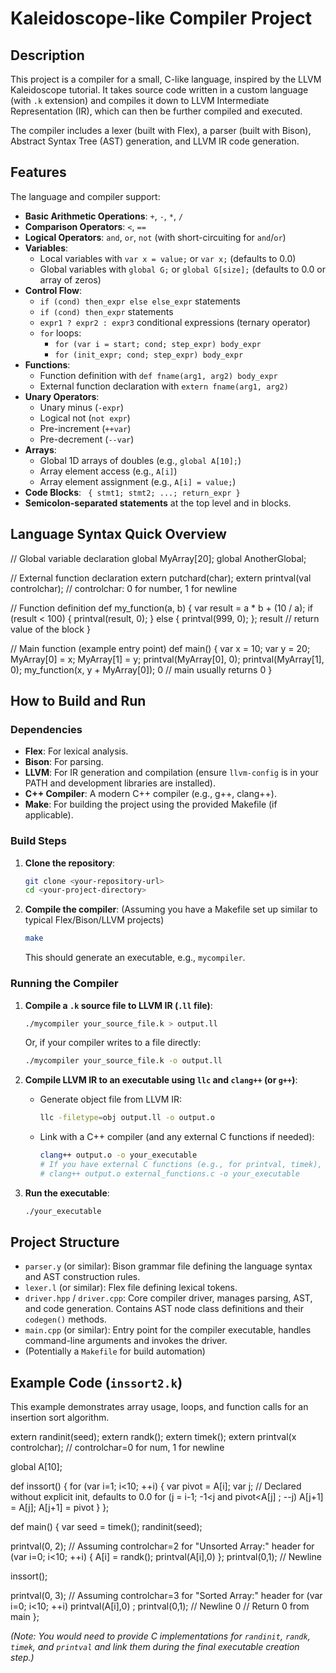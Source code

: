 # Kaleidoscope-like Compiler Project

## Description

This project is a compiler for a small, C-like language, inspired by the LLVM Kaleidoscope tutorial. It takes source code written in a custom language (with `.k` extension) and compiles it down to LLVM Intermediate Representation (IR), which can then be further compiled and executed.

The compiler includes a lexer (built with Flex), a parser (built with Bison), Abstract Syntax Tree (AST) generation, and LLVM IR code generation.

## Features

The language and compiler support:

* **Basic Arithmetic Operations**: `+`, `-`, `*`, `/`
* **Comparison Operators**: `<`, `==`
* **Logical Operators**: `and`, `or`, `not` (with short-circuiting for `and`/`or`)
* **Variables**:
    * Local variables with `var x = value;` or `var x;` (defaults to 0.0)
    * Global variables with `global G;` or `global G[size];` (defaults to 0.0 or array of zeros)
* **Control Flow**:
    * `if (cond) then_expr else else_expr` statements
    * `if (cond) then_expr` statements
    * `expr1 ? expr2 : expr3` conditional expressions (ternary operator)
    * `for` loops:
        * `for (var i = start; cond; step_expr) body_expr`
        * `for (init_expr; cond; step_expr) body_expr`
* **Functions**:
    * Function definition with `def fname(arg1, arg2) body_expr`
    * External function declaration with `extern fname(arg1, arg2)`
* **Unary Operators**:
    * Unary minus (`-expr`)
    * Logical not (`not expr`)
    * Pre-increment (`++var`)
    * Pre-decrement (`--var`)
* **Arrays**:
    * Global 1D arrays of doubles (e.g., `global A[10];`)
    * Array element access (e.g., `A[i]`)
    * Array element assignment (e.g., `A[i] = value;`)
* **Code Blocks**: ` { stmt1; stmt2; ...; return_expr }`
* **Semicolon-separated statements** at the top level and in blocks.

## Language Syntax Quick Overview


// Global variable declaration
global MyArray[20];
global AnotherGlobal;

// External function declaration
extern putchard(char);
extern printval(val controlchar); // controlchar: 0 for number, 1 for newline

// Function definition
def my_function(a, b) {
var result = a * b + (10 / a);
if (result < 100) {
printval(result, 0);
} else {
printval(999, 0);
};
result // return value of the block
}

// Main function (example entry point)
def main() {
var x = 10;
var y = 20;
MyArray[0] = x;
MyArray[1] = y;
printval(MyArray[0], 0);
printval(MyArray[1], 0);
my_function(x, y + MyArray[0]);
0 // main usually returns 0
}


## How to Build and Run

### Dependencies

* **Flex**: For lexical analysis.
* **Bison**: For parsing.
* **LLVM**: For IR generation and compilation (ensure `llvm-config` is in your PATH and development libraries are installed).
* **C++ Compiler**: A modern C++ compiler (e.g., g++, clang++).
* **Make**: For building the project using the provided Makefile (if applicable).

### Build Steps

1.  **Clone the repository**:
    ```bash
    git clone <your-repository-url>
    cd <your-project-directory>
    ```

2.  **Compile the compiler**:
    (Assuming you have a Makefile set up similar to typical Flex/Bison/LLVM projects)
    ```bash
    make
    ```
    This should generate an executable, e.g., `mycompiler`.

### Running the Compiler

1.  **Compile a `.k` source file to LLVM IR (`.ll` file)**:
    ```bash
    ./mycompiler your_source_file.k > output.ll
    ```
    Or, if your compiler writes to a file directly:
    ```bash
    ./mycompiler your_source_file.k -o output.ll
    ```

2.  **Compile LLVM IR to an executable using `llc` and `clang++` (or `g++`)**:
    * Generate object file from LLVM IR:
        ```bash
        llc -filetype=obj output.ll -o output.o
        ```
    * Link with a C++ compiler (and any external C functions if needed):
        ```bash
        clang++ output.o -o your_executable 
        # If you have external C functions (e.g., for printval, timek), link them:
        # clang++ output.o external_functions.c -o your_executable
        ```

3.  **Run the executable**:
    ```bash
    ./your_executable
    ```

## Project Structure

* `parser.y` (or similar): Bison grammar file defining the language syntax and AST construction rules.
* `lexer.l` (or similar): Flex file defining lexical tokens.
* `driver.hpp` / `driver.cpp`: Core compiler driver, manages parsing, AST, and code generation. Contains AST node class definitions and their `codegen()` methods.
* `main.cpp` (or similar): Entry point for the compiler executable, handles command-line arguments and invokes the driver.
* (Potentially a `Makefile` for build automation)

## Example Code (`inssort2.k`)

This example demonstrates array usage, loops, and function calls for an insertion sort algorithm.


extern randinit(seed);
extern randk();
extern timek();
extern printval(x controlchar); // controlchar=0 for num, 1 for newline

global A[10];

def inssort() {
for (var i=1; i<10; ++i) {
var pivot = A[i];
var j; // Declared without explicit init, defaults to 0.0
for (j = i-1; -1<j and pivot<A[j] ; --j)
A[j+1] = A[j];
A[j+1] = pivot
}
};

def main() {
var seed = timek();
randinit(seed);

printval(0, 2); // Assuming controlchar=2 for "Unsorted Array:" header
for (var i=0; i<10; ++i) {
A[i] = randk();
printval(A[i],0)
};
printval(0,1); // Newline

inssort();

printval(0, 3); // Assuming controlchar=3 for "Sorted Array:" header
for (var i=0; i<10; ++i)
printval(A[i],0)
;
printval(0,1); // Newline
0 // Return 0 from main
};

*(Note: You would need to provide C implementations for `randinit`, `randk`, `timek`, and `printval` and link them during the final executable creation step.)*

